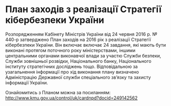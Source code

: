 <h1>План заходів з реалізації Стратегії кібербезпеки України</h1>

Розпорядженням Кабінету Міністрів України від 24 червня 2016 р. № 440-р затверджено План заходів на 2016 рік з реалізації Стратегії кібербезпеки України. Він включає включає 24 завдання, які мають бути виконані протягом поточного року міністерствами, іншими центральними органами виконавчої влади за участю Служби безпеки, Служби зовнішньої розвідки, Національного банку, Національного інституту стратегічних досліджень тощо. Відповідальною за узагальнення інформації про хід виконання плану визначено Адміністрацію Державної служби спеціального зв’язку та захисту інформації України.

Ознайомитись з Планом можна за посиланням: http://www.kmu.gov.ua/control/uk/cardnpd?docid=249142562
